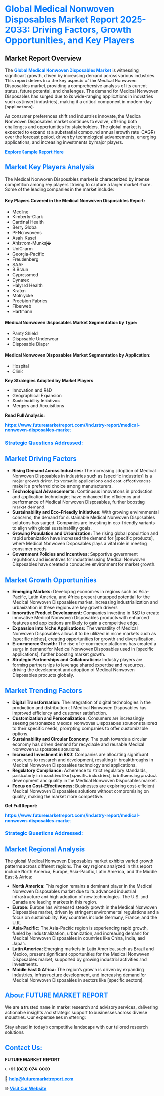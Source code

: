 <h1 style="color: #007BFF;">Global Medical Nonwoven Disposables Market Report 2025-2033: Driving Factors, Growth Opportunities, and Key Players</h1>

<section id="overview">
<h2>Market Report Overview</h2>
<p>The <a href="https://www.futuremarketreport.com//industry-report/medical-nonwoven-disposables-market" style="color: #007BFF; text-decoration: none;"><strong>Global Medical Nonwoven Disposables Market</strong></a> is witnessing significant growth, driven by increasing demand across various industries. This report delves into the key aspects of the Medical Nonwoven Disposables market, providing a comprehensive analysis of its current status, future potential, and challenges. The demand for Medical Nonwoven Disposables has surged due to its wide-ranging applications in industries such as [insert industries], making it a critical component in modern-day [applications].</p>
<p>As consumer preferences shift and industries innovate, the Medical Nonwoven Disposables market continues to evolve, offering both challenges and opportunities for stakeholders. The global market is expected to expand at a substantial compound annual growth rate (CAGR) over the forecast period, driven by technological advancements, emerging applications, and increasing investments by major players.</p>
</section>

<section id="overview">
<p><a href="https://www.futuremarketreport.com//request-sample/reportId=61413" style="color: #007BFF; text-decoration: none;"><strong>Explore Sample Report Here</strong></a></p>
</section>

<section id="key-players">
<h2 style="color: #007BFF;">Market Key Players Analysis</h2>
<p>The Medical Nonwoven Disposables market is characterized by intense competition among key players striving to capture a larger market share. Some of the leading companies in the market include:</p>
<h4>Key Players Covered in the Medical Nonwoven Disposables Report:</h4>
<ul><li>Medline</li><li>Kimberly-Clark</li><li>Cardinal Health</li><li>Berry Globa</li><li>PFNonwovens</li><li>Asahi Kasei</li><li>Ahlstrom-Munksj�</li><li>UniCharm</li><li>Georgia-Pacific</li><li>Freudenberg</li><li>SAAF</li><li>B.Braun</li><li>Cypressmed</li><li>Dynarex</li><li>Halyard Health</li><li>Kraton</li><li>Molnlycke</li><li>Precision Fabrics</li><li>Fiberweb</li><li>Hartmann</li></ul>
<h4>Medical Nonwoven Disposables Market Segmentation by Type:</h4>
<ul><li>Panty Shield</li><li>Disposable Underwear</li><li>Disposable Diaper</li></ul>

<h4>Medical Nonwoven Disposables Market Segmentation by Application:</h4>
<ul><li>Hospital</li><li>Clinic</li></ul>
<p><strong>Key Strategies Adopted by Market Players:</strong></p>
<ul>
<li>Innovation and R&D</li>
<li>Geographical Expansion</li>
<li>Sustainability Initiatives</li>
<li>Mergers and Acquisitions</li>
</ul>
</section>

<section>
<p><strong>Read Full Analysis: </strong></p><a href="https://www.futuremarketreport.com//industry-report/medical-nonwoven-disposables-market" style="color: #007BFF; text-decoration: none;"><strong>https://www.futuremarketreport.com//industry-report/medical-nonwoven-disposables-market</strong></a>
<h3 style="color: #007BFF;">Strategic Questions Addressed:</h3>
</section>

<section id="driving-factors">
<h2 style="color: #007BFF;">Market Driving Factors</h2>
<ul>
<li><strong>Rising Demand Across Industries:</strong> The increasing adoption of Medical Nonwoven Disposables in industries such as [specific industries] is a major growth driver. Its versatile applications and cost-effectiveness make it a preferred choice among manufacturers.</li>
<li><strong>Technological Advancements:</strong> Continuous innovations in production and application technologies have enhanced the efficiency and performance of Medical Nonwoven Disposables, further boosting market demand.</li>
<li><strong>Sustainability and Eco-Friendly Initiatives:</strong> With growing environmental concerns, the demand for sustainable Medical Nonwoven Disposables solutions has surged. Companies are investing in eco-friendly variants to align with global sustainability goals.</li>
<li><strong>Growing Population and Urbanization:</strong> The rising global population and rapid urbanization have increased the demand for [specific products], where Medical Nonwoven Disposables plays a vital role in meeting consumer needs.</li>
<li><strong>Government Policies and Incentives:</strong> Supportive government regulations and incentives for industries using Medical Nonwoven Disposables have created a conducive environment for market growth.</li>
</ul>
</section>

<section id="growth-opportunities">
<h2 style="color: #007BFF;">Market Growth Opportunities</h2>
<ul>
<li><strong>Emerging Markets:</strong> Developing economies in regions such as Asia-Pacific, Latin America, and Africa present untapped potential for the Medical Nonwoven Disposables market. Increasing industrialization and urbanization in these regions are key growth drivers.</li>
<li><strong>Innovative Product Development:</strong> Companies investing in R&D to create innovative Medical Nonwoven Disposables products with enhanced features and applications are likely to gain a competitive edge.</li>
<li><strong>Expansion into Niche Applications:</strong> The versatility of Medical Nonwoven Disposables allows it to be utilized in niche markets such as [specific niches], creating opportunities for growth and diversification.</li>
<li><strong>E-commerce Growth:</strong> The rise of e-commerce platforms has created a surge in demand for Medical Nonwoven Disposables used in [specific applications], further boosting market growth.</li>
<li><strong>Strategic Partnerships and Collaborations:</strong> Industry players are forming partnerships to leverage shared expertise and resources, driving the development and adoption of Medical Nonwoven Disposables products globally.</li>
</ul>
</section>

<section id="trending-factors">
<h2 style="color: #007BFF;">Market Trending Factors</h2>
<ul>
<li><strong>Digital Transformation:</strong> The integration of digital technologies in the production and distribution of Medical Nonwoven Disposables has improved efficiency and customer satisfaction.</li>
<li><strong>Customization and Personalization:</strong> Consumers are increasingly seeking personalized Medical Nonwoven Disposables solutions tailored to their specific needs, prompting companies to offer customizable options.</li>
<li><strong>Sustainability and Circular Economy:</strong> The push towards a circular economy has driven demand for recyclable and reusable Medical Nonwoven Disposables solutions.</li>
<li><strong>Increased Investment in R&D:</strong> Companies are allocating significant resources to research and development, resulting in breakthroughs in Medical Nonwoven Disposables technology and applications.</li>
<li><strong>Regulatory Compliance:</strong> Adherence to strict regulatory standards, particularly in industries like [specific industries], is influencing product development and quality in the Medical Nonwoven Disposables market.</li>
<li><strong>Focus on Cost-Effectiveness:</strong> Businesses are exploring cost-efficient Medical Nonwoven Disposables solutions without compromising on quality, making the market more competitive.</li>
</ul>
</section>

<section>
<p><strong>Get Full Report: </strong></p><a href="https://www.futuremarketreport.com//industry-report/medical-nonwoven-disposables-market" style="color: #007BFF; text-decoration: none;"><strong>https://www.futuremarketreport.com//industry-report/medical-nonwoven-disposables-market</strong></a>
<h3 style="color: #007BFF;">Strategic Questions Addressed:</h3>
</section>


<section id="regional-analysis">
<h2 style="color: #007BFF;">Market Regional Analysis</h2>
<p>The global Medical Nonwoven Disposables market exhibits varied growth patterns across different regions. The key regions analyzed in this report include North America, Europe, Asia-Pacific, Latin America, and the Middle East & Africa:</p>
<ul>
<li><strong>North America:</strong> This region remains a dominant player in the Medical Nonwoven Disposables market due to its advanced industrial infrastructure and high adoption of new technologies. The U.S. and Canada are leading markets in this region.</li>
<li><strong>Europe:</strong> Europe has witnessed steady growth in the Medical Nonwoven Disposables market, driven by stringent environmental regulations and a focus on sustainability. Key countries include Germany, France, and the U.K.</li>
<li><strong>Asia-Pacific:</strong> The Asia-Pacific region is experiencing rapid growth, fueled by industrialization, urbanization, and increasing demand for Medical Nonwoven Disposables in countries like China, India, and Japan.</li>
<li><strong>Latin America:</strong> Emerging markets in Latin America, such as Brazil and Mexico, present significant opportunities for the Medical Nonwoven Disposables market, supported by growing industrial activities and investments.</li>
<li><strong>Middle East & Africa:</strong> The region’s growth is driven by expanding industries, infrastructure development, and increasing demand for Medical Nonwoven Disposables in sectors like [specific sectors].</li>
</ul>
</section>

<footer>
<h2 style="color: #007BFF;">About FUTURE MARKET REPORT</h2>
<p>We are a trusted name in market research and advisory services, delivering actionable insights and strategic support to businesses across diverse industries. Our expertise lies in offering:</p>

<p>Stay ahead in today’s competitive landscape with our tailored research solutions.</p>

<h2 style="color: #007BFF;">Contact Us:</h2>
<p><strong>FUTURE MARKET REPORT</strong></p>
<p>📞 <strong>+91 (883) 074-8030</strong></p>
<p>📧 <strong><a href="mailto:help@futuremarketreport.com" style="color: #007BFF;">help@futuremarketreport.com</a></strong></p>
<p>🌐 <strong><a href="https://www.futuremarketreport.com/" style="color: #007BFF;">Visit Our Website</a></strong></p>
</footer>
